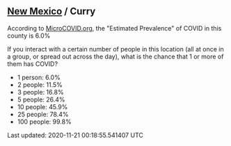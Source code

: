 
## [New Mexico](/united-states/new-mexico) / Curry

According to [MicroCOVID.org](http://microcovid.org),
the "Estimated Prevalence" of COVID in this county is 6.0%

If you interact with a certain number of people in this location
(all at once in a group, or spread out across the day), what is the chance that
1 or more of them has COVID?

- 1 person: 6.0%
- 2 people: 11.5%
- 3 people: 16.8%
- 5 people: 26.4%
- 10 people: 45.9%
- 25 people: 78.4%
- 100 people: 99.8%

Last updated: 2020-11-21 00:18:55.541407 UTC
